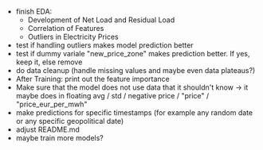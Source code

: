 - finish EDA:
    - Development of Net Load and Residual Load
    - Correlation of Features
    - Outliers in Electricity Prices
- test if handling outliers makes model prediction better
- test if dummy variale "new_price_zone" makes prediction better. If yes, keep it, else remove
- do data cleanup (handle missing values and maybe even data plateaus?)
- After Training: print out the feature importance
- Make sure that the model does not use data that it shouldn't know -> it maybe does in floating avg / std / negative price / "price" / "price_eur_per_mwh"
- make predictions for specific timestamps (for example any random date or any specific geopolitical date)
- adjust README.md
- maybe train more models?